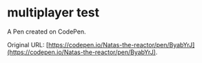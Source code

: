# multiplayer test

A Pen created on CodePen.

Original URL: [https://codepen.io/Natas-the-reactor/pen/ByabYrJ](https://codepen.io/Natas-the-reactor/pen/ByabYrJ).


